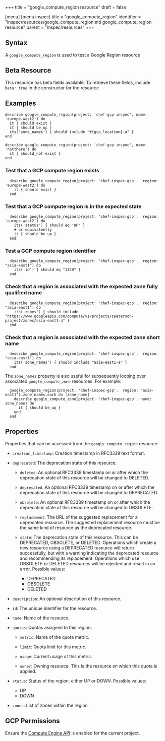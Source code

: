 +++
title = "google_compute_region resource"
draft = false

[menu]
  [menu.inspec]
    title = "google_compute_region"
    identifier = "inspec/resources/google_compute_region.md google_compute_region resource"
    parent = "inspec/resources"
+++


## Syntax
A `google_compute_region` is used to test a Google Region resource


## Beta Resource
This resource has beta fields available. To retrieve these fields, include `beta: true` in the constructor for the resource

## Examples
```
describe google_compute_region(project: 'chef-gcp-inspec', name: 'europe-west2') do
  it { should exist }
  it { should be_up }
  its('zone_names') { should include "#{gcp_location}-a" }
end

describe google_compute_region(project: 'chef-gcp-inspec', name: 'notthere') do
  it { should_not exist }
end

```
  ### Test that a GCP compute region exists
```
  describe google_compute_region(project: 'chef-inspec-gcp',  region: 'europe-west2') do
    it { should exist }
  end
```
  ### Test that a GCP compute region is in the expected state
```
  describe google_compute_region(project: 'chef-inspec-gcp',  region: 'europe-west2') do
    its('status') { should eq 'UP' }
    # or equivalently
    it { should be_up }
  end
```
  ### Test a GCP compute region identifier
```
  describe google_compute_region(project: 'chef-inspec-gcp',  region: "asia-east1") do
    its('id') { should eq "1220" }
  end
```
  ### Check that a region is associated with the expected zone fully qualified name
```
  describe google_compute_region(project: 'chef-inspec-gcp',  region: "asia-east1") do
    its('zones') { should include "https://www.googleapis.com/compute/v1/projects/spaterson-project/zones/asia-east1-a" }
  end
```
  ### Check that a region is associated with the expected zone short name
```
  describe google_compute_region(project: 'chef-inspec-gcp',  region: "asia-east1") do
    its('zone_names') { should include "asia-east1-a" }
  end
```

  The `zone_names` property is also useful for subsequently looping over associated `google_compute_zone` resources.  For example:
```
  google_compute_region(project: 'chef-inspec-gcp',  region: "asia-east1").zone_names.each do |zone_name|
    describe google_compute_zone(project: 'chef-inspec-gcp', name: zone_name) do
      it { should be_up }
    end
  end

```

## Properties
Properties that can be accessed from the `google_compute_region` resource:


  * `creation_timestamp`: Creation timestamp in RFC3339 text format.

  * `deprecated`: The deprecation state of this resource.

    * `deleted`: An optional RFC3339 timestamp on or after which the deprecation state of this resource will be changed to DELETED.

    * `deprecated`: An optional RFC3339 timestamp on or after which the deprecation state of this resource will be changed to DEPRECATED.

    * `obsolete`: An optional RFC3339 timestamp on or after which the deprecation state of this resource will be changed to OBSOLETE.

    * `replacement`: The URL of the suggested replacement for a deprecated resource. The suggested replacement resource must be the same kind of resource as the deprecated resource.

    * `state`: The deprecation state of this resource. This can be DEPRECATED, OBSOLETE, or DELETED. Operations which create a new resource using a DEPRECATED resource will return successfully, but with a warning indicating the deprecated resource and recommending its replacement. Operations which use OBSOLETE or DELETED resources will be rejected and result in an error.
    Possible values:
      * DEPRECATED
      * OBSOLETE
      * DELETED

  * `description`: An optional description of this resource.

  * `id`: The unique identifier for the resource.

  * `name`: Name of the resource.

  * `quotas`: Quotas assigned to this region.

    * `metric`: Name of the quota metric.

    * `limit`: Quota limit for this metric.

    * `usage`: Current usage of this metric.

    * `owner`: Owning resource. This is the resource on which this quota is applied.

  * `status`: Status of the region, either UP or DOWN.
  Possible values:
    * UP
    * DOWN

  * `zones`: List of zones within the region


## GCP Permissions

Ensure the [Compute Engine API](https://console.cloud.google.com/apis/library/compute.googleapis.com/) is enabled for the current project.
